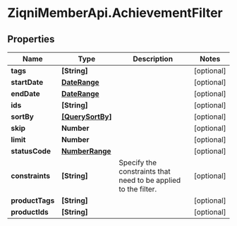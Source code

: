 # ZiqniMemberApi.AchievementFilter

## Properties

Name | Type | Description | Notes
------------ | ------------- | ------------- | -------------
**tags** | **[String]** |  | [optional] 
**startDate** | [**DateRange**](DateRange.md) |  | [optional] 
**endDate** | [**DateRange**](DateRange.md) |  | [optional] 
**ids** | **[String]** |  | [optional] 
**sortBy** | [**[QuerySortBy]**](QuerySortBy.md) |  | [optional] 
**skip** | **Number** |  | [optional] 
**limit** | **Number** |  | [optional] 
**statusCode** | [**NumberRange**](NumberRange.md) |  | [optional] 
**constraints** | **[String]** | Specify the constraints that need to be applied to the filter. | [optional] 
**productTags** | **[String]** |  | [optional] 
**productIds** | **[String]** |  | [optional] 


